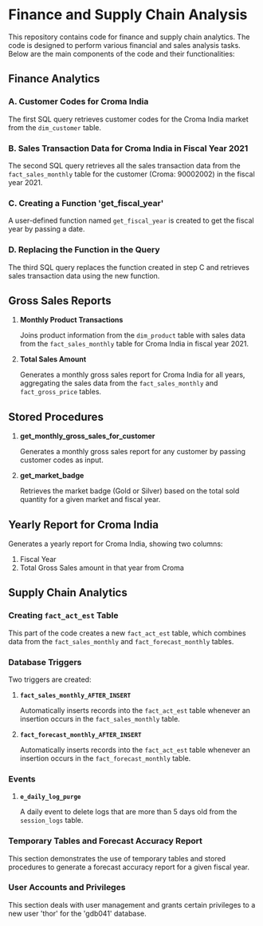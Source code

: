 # Finance and Supply Chain Analysis

This repository contains code for finance and supply chain analytics. The code is designed to perform various financial and sales analysis tasks. Below are the main components of the code and their functionalities:

## Finance Analytics

### A. Customer Codes for Croma India

The first SQL query retrieves customer codes for the Croma India market from the `dim_customer` table.

### B. Sales Transaction Data for Croma India in Fiscal Year 2021

The second SQL query retrieves all the sales transaction data from the `fact_sales_monthly` table for the customer (Croma: 90002002) in the fiscal year 2021.

### C. Creating a Function 'get_fiscal_year'

A user-defined function named `get_fiscal_year` is created to get the fiscal year by passing a date.

### D. Replacing the Function in the Query

The third SQL query replaces the function created in step C and retrieves sales transaction data using the new function.

## Gross Sales Reports

1. **Monthly Product Transactions**

   Joins product information from the `dim_product` table with sales data from the `fact_sales_monthly` table for Croma India in fiscal year 2021.

2. **Total Sales Amount**

   Generates a monthly gross sales report for Croma India for all years, aggregating the sales data from the `fact_sales_monthly` and `fact_gross_price` tables.

## Stored Procedures

1. **get_monthly_gross_sales_for_customer**

   Generates a monthly gross sales report for any customer by passing customer codes as input.

2. **get_market_badge**

   Retrieves the market badge (Gold or Silver) based on the total sold quantity for a given market and fiscal year.

## Yearly Report for Croma India

Generates a yearly report for Croma India, showing two columns:

1. Fiscal Year
2. Total Gross Sales amount in that year from Croma

## Supply Chain Analytics

### Creating `fact_act_est` Table

This part of the code creates a new `fact_act_est` table, which combines data from the `fact_sales_monthly` and `fact_forecast_monthly` tables.

### Database Triggers

Two triggers are created:

1. **`fact_sales_monthly_AFTER_INSERT`**

   Automatically inserts records into the `fact_act_est` table whenever an insertion occurs in the `fact_sales_monthly` table.

2. **`fact_forecast_monthly_AFTER_INSERT`**

   Automatically inserts records into the `fact_act_est` table whenever an insertion occurs in the `fact_forecast_monthly` table.

### Events

1. **`e_daily_log_purge`**

   A daily event to delete logs that are more than 5 days old from the `session_logs` table.

### Temporary Tables and Forecast Accuracy Report

This section demonstrates the use of temporary tables and stored procedures to generate a forecast accuracy report for a given fiscal year.

### User Accounts and Privileges

This section deals with user management and grants certain privileges to a new user 'thor' for the 'gdb041' database.
